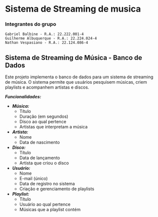 # Sistema de Streaming de musica

### Integrantes do grupo

``` 
Gabriel Balbine - R.A.: 22.222.001-4
Guilherme Albuquerque - R.A.: 22.224.024-4
Nathan Vespasiano - R.A.: 22.124.086-4
```

## Sistema de Streaming de Música - Banco de Dados

Este projeto implementa o banco de dados para um sistema de streaming de música. O sistema permite que usuários pesquisem músicas, criem playlists e acompanhem artistas e discos.

***Funcionalidades:***

* ***Música:***
    * Título
    * Duração (em segundos)
    * Disco ao qual pertence
    * Artistas que interpretam a música
* ***Artista:***
    * Nome
    * Data de nascimento
* ***Disco:***
    * Título
    * Data de lançamento
    * Artista que criou o disco
* ***Usuário:***
    * Nome
    * E-mail (único)
    * Data de registro no sistema
    * Criação e gerenciamento de playlists
* ***Playlist:***
    * Título
    * Usuário ao qual pertence
    * Músicas que a playlist contém

